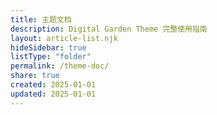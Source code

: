 ```yaml
---
title: 主题文档
description: Digital Garden Theme 完整使用指南
layout: article-list.njk
hideSidebar: true
listType: "folder"
permalink: /theme-doc/
share: true
created: 2025-01-01
updated: 2025-01-01
---
```

